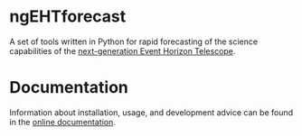 # ngEHTforecast
A set of tools written in Python for rapid forecasting of the science capabilities of the [next-generation Event Horizon Telescope](https://www.ngeht.org).

# Documentation
Information about installation, usage, and development advice can be found in the [online documentation](https://aeb.github.io/ngEHTforecast).

